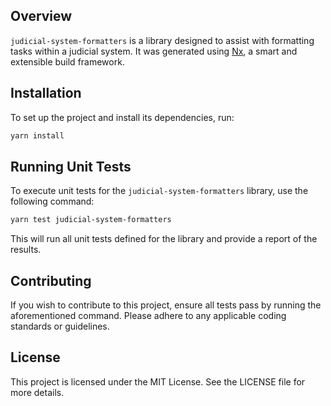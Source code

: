 ## Overview

`judicial-system-formatters` is a library designed to assist with formatting tasks within a judicial system. It was generated using [Nx](https://nx.dev), a smart and extensible build framework.

## Installation

To set up the project and install its dependencies, run:

```bash
yarn install
```

## Running Unit Tests

To execute unit tests for the `judicial-system-formatters` library, use the following command:

```bash
yarn test judicial-system-formatters
```

This will run all unit tests defined for the library and provide a report of the results.

## Contributing

If you wish to contribute to this project, ensure all tests pass by running the aforementioned command. Please adhere to any applicable coding standards or guidelines.

## License

This project is licensed under the MIT License. See the LICENSE file for more details.